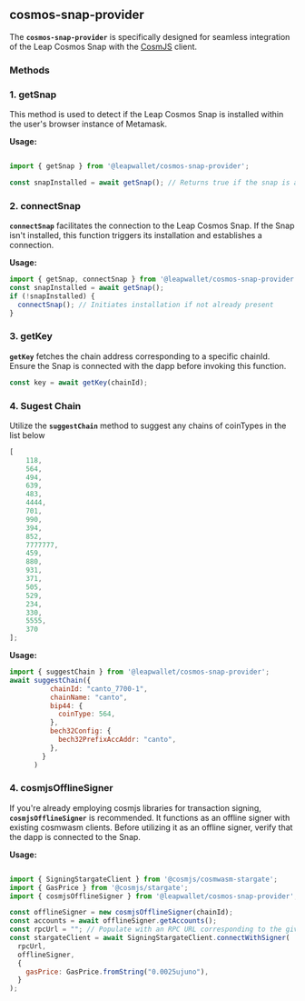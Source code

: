 ## **cosmos-snap-provider**

The **`cosmos-snap-provider`** is specifically designed for seamless integration of the Leap Cosmos Snap with the [CosmJS](https://github.com/cosmos/cosmjs) client.

### **Methods**

### 1. **getSnap**

This method is used to detect if the Leap Cosmos Snap is installed within the user's browser instance of Metamask.

**Usage:**

```js

import { getSnap } from '@leapwallet/cosmos-snap-provider';

const snapInstalled = await getSnap(); // Returns true if the snap is already installed
```

### 2. **connectSnap**

**`connectSnap`** facilitates the connection to the Leap Cosmos Snap. If the Snap isn't installed, this function triggers its installation and establishes a connection.

**Usage:**

```js
import { getSnap, connectSnap } from '@leapwallet/cosmos-snap-provider';
const snapInstalled = await getSnap();
if (!snapInstalled) {
  connectSnap(); // Initiates installation if not already present
}

```

### 3. **getKey**

**`getKey`** fetches the chain address corresponding to a specific chainId. Ensure the Snap is connected with the dapp before invoking this function.

```js
const key = await getKey(chainId);
```


### 4. **Sugest Chain**

Utilize the **`suggestChain`** method to suggest any chains of coinTypes in the list below

```javascript
[
    118, 
    564, 
    494, 
    639, 
    483, 
    4444, 
    701, 
    990, 
    394, 
    852, 
    7777777, 
    459, 
    880, 
    931, 
    371, 
    505, 
    529, 
    234, 
    330, 
    5555, 
    370
];
```

**Usage:**

```javascript
import { suggestChain } from '@leapwallet/cosmos-snap-provider';
await suggestChain({
          chainId: "canto_7700-1",
          chainName: "canto",
          bip44: {
            coinType: 564,
          },
          bech32Config: {
            bech32PrefixAccAddr: "canto",
          },
        }
      )
```


### 4. **cosmjsOfflineSigner**

If you're already employing cosmjs libraries for transaction signing, **`cosmjsOfflineSigner`** is recommended. It functions as an offline signer with existing cosmwasm clients. Before utilizing it as an offline signer, verify that the dapp is connected to the Snap.

**Usage:**

```js

import { SigningStargateClient } from '@cosmjs/cosmwasm-stargate';
import { GasPrice } from '@cosmjs/stargate';
import { cosmjsOfflineSigner } from '@leapwallet/cosmos-snap-provider';

const offlineSigner = new cosmjsOfflineSigner(chainId);
const accounts = await offlineSigner.getAccounts();
const rpcUrl = ""; // Populate with an RPC URL corresponding to the given chainId
const stargateClient = await SigningStargateClient.connectWithSigner(
  rpcUrl,
  offlineSigner,
  {
    gasPrice: GasPrice.fromString("0.0025ujuno"),
  }
);

```
